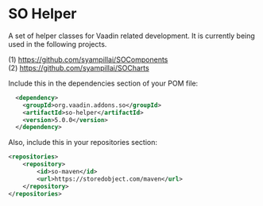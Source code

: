 # SO Helper
A set of helper classes for Vaadin related development. It is currently being used in the following projects.

(1) https://github.com/syampillai/SOComponents  
(2) https://github.com/syampillai/SOCharts

Include this in the dependencies section of your POM file:
```xml
  <dependency>
    <groupId>org.vaadin.addons.so</groupId>
    <artifactId>so-helper</artifactId>
    <version>5.0.0</version>
  </dependency>
```
Also, include this in your repositories section:
```xml
<repositories>
    <repository>
        <id>so-maven</id>
        <url>https://storedobject.com/maven</url>
    </repository>
</repositories>
```
